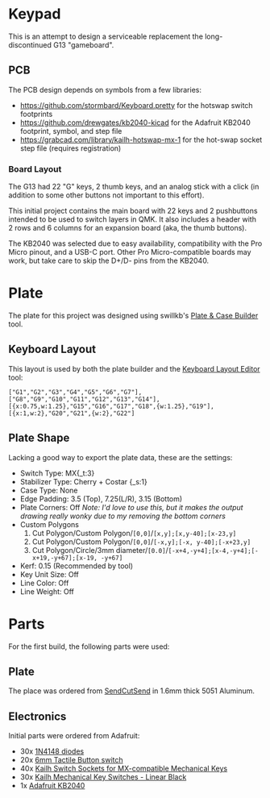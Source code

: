 # Keypad #
This is an attempt to design a serviceable replacement the long-discontinued G13 "gameboard".

## PCB ##
The PCB design depends on symbols from a few libraries:

 - https://github.com/stormbard/Keyboard.pretty for the hotswap switch footprints
 - https://github.com/drewgates/kb2040-kicad for the Adafruit KB2040 footprint, symbol, and step file
 - https://grabcad.com/library/kailh-hotswap-mx-1 for the hot-swap socket step file (requires registration)

### Board Layout ###
The G13 had 22 "G" keys, 2 thumb keys, and an analog stick with a click (in addition to some other buttons not important to this effort).

This initial project contains the main board with 22 keys and 2 pushbuttons intended to be used to switch layers in QMK. It also includes a header with 2 rows and 6 columns for an expansion board (aka, the thumb buttons).

The KB2040 was selected due to easy availability, compatibility with the Pro Micro pinout, and a USB-C port. Other Pro Micro-compatible boards may work, but take care to skip the D+/D- pins from the KB2040.

# Plate #
The plate for this project was designed using swillkb's [Plate & Case Builder](http://builder.swillkb.com/) tool.

## Keyboard Layout ##
This layout is used by both the plate builder and the [Keyboard Layout Editor](http://www.keyboard-layout-editor.com) tool:
```
["G1","G2","G3","G4","G5","G6","G7"],
["G8","G9","G10","G11","G12","G13","G14"],
[{x:0.75,w:1.25},"G15","G16","G17","G18",{w:1.25},"G19"],
[{x:1,w:2},"G20","G21",{w:2},"G22"]
```

## Plate Shape ##
Lacking a good way to export the plate data, these are the settings:

 - Switch Type: MX{_t:3}
 - Stabilizer Type: Cherry + Costar {_s:1}
 - Case Type: None
 - Edge Padding: 3.5 (Top), 7.25(L/R), 3.15 (Bottom)
 - Plate Corners: Off _Note: I'd love to use this, but it makes the output drawing really wonky due to my removing the bottom corners_
 - Custom Polygons
    1. Cut Polygon/Custom Polygon/`[0,0]`/`[x,y];[x,y-40];[x-23,y]`
    2. Cut Polygon/Custom Polygon/`[0,0]`/`[-x,y];[-x, y-40];[-x+23,y]`
    3. Cut Polygon/Circle/3mm diameter/`[0.0]`/`[-x+4,-y+4];[x-4,-y+4];[-x+19,-y+67];[x-19, -y+67]`
 - Kerf: 0.15 (Recommended by tool)
 - Key Unit Size: Off
 - Line Color: Off
 - Line Weight: Off

 # Parts #
 For the first build, the following parts were used:
 ## Plate ##
 The place was ordered from [SendCutSend](https://sendcutsend.com/) in 1.6mm thick 5051 Aluminum.
 ## Electronics ##
 Initial parts were ordered from Adafruit:
  - 30x [1N4148 diodes](https://www.adafruit.com/product/1641)
  - 20x [6mm Tactile Button switch](https://www.adafruit.com/product/367)
  - 40x [Kailh Switch Sockets for MX-compatible Mechanical Keys](https://www.adafruit.com/product/4958)
  - 30x [Kailh Mechanical Key Switches - Linear Black](https://www.adafruit.com/product/4953)
  - 1x [Adafruit KB2040](https://www.adafruit.com/product/5302)